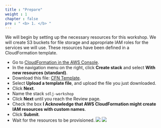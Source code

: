 ```yaml
---
title : "Prepare"
weight : 1 
chapter : false
pre : " <b> 1. </b> "
---
```

We will begin by setting up the necessary resources for this workshop. We will create S3 buckets for file storage and appropriate IAM roles for the services we will use. These resources have been defined in a CloudFormation template.



- Go to [CloudFormation in the AWS Console](https://ap-southeast-1.console.aws.amazon.com/cloudformation/home?region=ap-southeast-1#/stacks?filteringText=&filteringStatus=active&viewNested=true).
- In the navigation menu on the right, click **Create stack** and select **With new resources (standard)**.
- Download this file: [CFN Template](https://drive.google.com/uc?export=download&id=1SRDkQrSHtpAknpcRDSyAc2TIMxHqU63h).
- Select **Upload a template file**, and upload the file you just downloaded.
- Click **Next**. 
- Name the stack `sdlj-workshop`
- Click **Next** until you reach the Review page.
- Check the box **I Acknowledge that AWS CloudFormation might create IAM resources with custom names**.
- Click **Submit**.
- Wait for the resources to be provisioned.
![](/images/1.prepare/001-prepare.png)
![](/images/1.prepare/002-prepare.png)